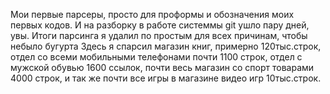 Мои первые парсеры, просто для проформы и обозначения моих первых кодов. И на разборку в работе системмы git ушло пару дней, увы.
Итоги парсинга я удалил по простым для всех причинам, чтобы небыло бугурта
Здесь я спарсил магазин книг, примерно 120тыс.строк, отдел со всеми мобильными телефонами почти 1100 строк, отдел с мужской обувью 1600 ссылок, почти весь магазин со спорт товарами 4000 строк, и так же почти все игры в магазине видео игр 10тыс.строк.
